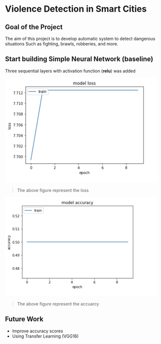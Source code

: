 # Violence Detection in Smart Cities

## Goal of the Project
The aim of this project is to develop automatic system to detect dangerous situations Such as fighting, brawls, robberies, and more.

 ## Start building Simple Neural Network (baseline)


Three sequential layers with activation function (__relu__) was added 

<img src = 'Screen Shot 1443-06-08 at 1.07.14 PM.png' width = '500' />

> The above figure represent the loss 


<img src = 'image2.png' width = '500' />

> The above figure represent the accuarcy

## Future Work
- Improve accuracy scores
- Using Transfer Learning (VGG16)

